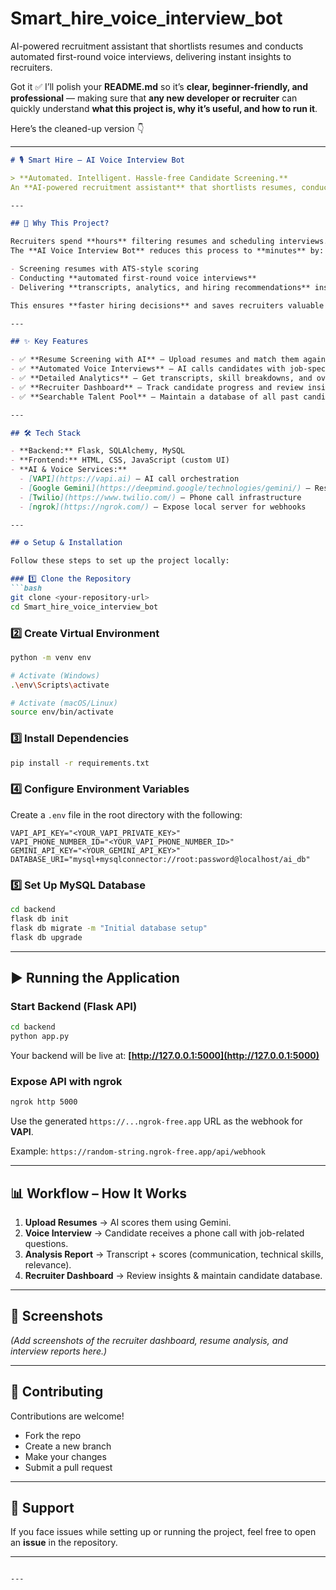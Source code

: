# Smart_hire_voice_interview_bot
AI-powered recruitment assistant that shortlists resumes and conducts automated first-round voice interviews, delivering instant insights to recruiters.


Got it ✅
I’ll polish your **README.md** so it’s **clear, beginner-friendly, and professional** — making sure that **any new developer or recruiter** can quickly understand **what this project is, why it’s useful, and how to run it**.

Here’s the cleaned-up version 👇

---

````markdown
# 🎙️ Smart Hire – AI Voice Interview Bot

> **Automated. Intelligent. Hassle-free Candidate Screening.**  
An **AI-powered recruitment assistant** that shortlists resumes, conducts voice interviews, and delivers instant insights to recruiters.

---

## 🚀 Why This Project?

Recruiters spend **hours** filtering resumes and scheduling interviews.  
The **AI Voice Interview Bot** reduces this process to **minutes** by:

- Screening resumes with ATS-style scoring  
- Conducting **automated first-round voice interviews**  
- Delivering **transcripts, analytics, and hiring recommendations** instantly  

This ensures **faster hiring decisions** and saves recruiters valuable time.

---

## ✨ Key Features

- ✅ **Resume Screening with AI** – Upload resumes and match them against job descriptions.  
- ✅ **Automated Voice Interviews** – AI calls candidates with job-specific questions.  
- ✅ **Detailed Analytics** – Get transcripts, skill breakdowns, and overall candidate scores.  
- ✅ **Recruiter Dashboard** – Track candidate progress and review insights.  
- ✅ **Searchable Talent Pool** – Maintain a database of all past candidates.  

---

## 🛠 Tech Stack

- **Backend:** Flask, SQLAlchemy, MySQL  
- **Frontend:** HTML, CSS, JavaScript (custom UI)  
- **AI & Voice Services:**  
  - [VAPI](https://vapi.ai) – AI call orchestration  
  - [Google Gemini](https://deepmind.google/technologies/gemini/) – Resume & call analysis  
  - [Twilio](https://www.twilio.com/) – Phone call infrastructure  
  - [ngrok](https://ngrok.com/) – Expose local server for webhooks  

---

## ⚙️ Setup & Installation

Follow these steps to set up the project locally:

### 1️⃣ Clone the Repository
```bash
git clone <your-repository-url>
cd Smart_hire_voice_interview_bot
````

### 2️⃣ Create Virtual Environment

```bash
python -m venv env

# Activate (Windows)
.\env\Scripts\activate

# Activate (macOS/Linux)
source env/bin/activate
```

### 3️⃣ Install Dependencies

```bash
pip install -r requirements.txt
```

### 4️⃣ Configure Environment Variables

Create a `.env` file in the root directory with the following:

```env
VAPI_API_KEY="<YOUR_VAPI_PRIVATE_KEY>"
VAPI_PHONE_NUMBER_ID="<YOUR_VAPI_PHONE_NUMBER_ID>"
GEMINI_API_KEY="<YOUR_GEMINI_API_KEY>"
DATABASE_URI="mysql+mysqlconnector://root:password@localhost/ai_db"
```

### 5️⃣ Set Up MySQL Database

```bash
cd backend
flask db init
flask db migrate -m "Initial database setup"
flask db upgrade
```

---

## ▶️ Running the Application

### Start Backend (Flask API)

```bash
cd backend
python app.py
```

Your backend will be live at: **[http://127.0.0.1:5000](http://127.0.0.1:5000)**

### Expose API with ngrok

```bash
ngrok http 5000
```

Use the generated `https://...ngrok-free.app` URL as the webhook for **VAPI**.

Example:
`https://random-string.ngrok-free.app/api/webhook`

---

## 📊 Workflow – How It Works

1. **Upload Resumes** → AI scores them using Gemini.
2. **Voice Interview** → Candidate receives a phone call with job-related questions.
3. **Analysis Report** → Transcript + scores (communication, technical skills, relevance).
4. **Recruiter Dashboard** → Review insights & maintain candidate database.

---

## 📸 Screenshots

*(Add screenshots of the recruiter dashboard, resume analysis, and interview reports here.)*

---

## 🤝 Contributing

Contributions are welcome!

* Fork the repo
* Create a new branch
* Make your changes
* Submit a pull request

---

## 📧 Support

If you face issues while setting up or running the project, feel free to open an **issue** in the repository.

---

```

---

